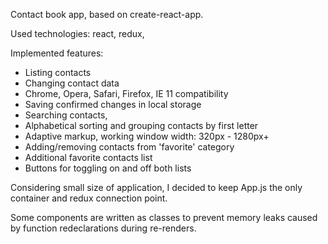 Contact book app, based on create-react-app.

Used technologies: react, redux, 

Implemented features:
- Listing contacts
- Changing contact data
- Chrome, Opera, Safari, Firefox, IE 11 compatibility
- Saving confirmed changes in local storage
- Searching contacts,
- Alphabetical sorting and grouping contacts by first letter
- Adaptive markup, working window width: 320px - 1280px+
- Adding/removing contacts from 'favorite' category
- Additional favorite contacts list
- Buttons for toggling on and off both lists

Considering small size of application, I decided to keep App.js the only container and redux connection point.

Some components are written as classes to prevent memory leaks caused by function redeclarations during re-renders.
